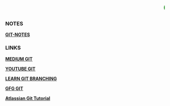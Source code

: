 ###  <h1 style="color:green"><b><marquee> Git Notes + USEFULL LINKS </marquee><b></h1>

<h3>NOTES</h3>

[GIT-NOTES](https://github.com/mukut-d/test_demo/blob/main/git/git_notes.txt)

<h3>LINKS</h3>

[MEDIUM GIT](https://raghav20nov.medium.com/git-and-github-for-beginners-3-ceeb016f410b)
 
[YOUTUBE GIT](https://www.youtube.com/watch?v=apGV9Kg7ics)

[LEARN GIT BRANCHING](https://learngitbranching.js.org/)

[GFG GIT](https://www.geeksforgeeks.org/difference-between-gitlab-and-github/)

[Atlassian Git Tutorial](https://www.atlassian.com/git/tutorials/using-branches)
